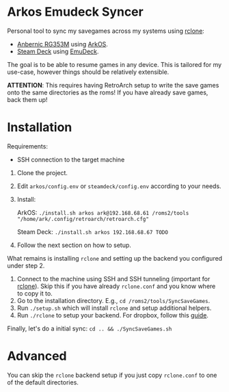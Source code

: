 # Arkos Emudeck Syncer

Personal tool to sync my savegames across my systems using [rclone](https://rclone.org/bisync/):
- [Anbernic RG353M](https://anbernic.com/products/rg353m) using [ArkOS](https://github.com/christianhaitian/arkos).
- [Steam Deck](https://store.steampowered.com/steamdeck) using [EmuDeck](https://github.com/dragoonDorise/EmuDeck).

The goal is to be able to resume games in any device. This is tailored for my use-case, however things should be relatively
extensible.

**ATTENTION**: This requires having RetroArch setup to write the save games onto the same directories as the roms! If you have already save games, back them up!

# Installation

Requirements:
- SSH connection to the target machine


1. Clone the project.
2. Edit `arkos/config.env` or `steamdeck/config.env` according to your needs.
3. Install:

    ArkOS: `./install.sh arkos ark@192.168.68.61 /roms2/tools "/home/ark/.config/retroarch/retroarch.cfg"`

    Steam Deck: `./install.sh arkos 192.168.68.67 TODO`

5. Follow the next section on how to setup.

What remains is installing `rclone` and setting up the backend you configured under step 2.
1. Connect to the machine using SSH and SSH tunneling (important for [rclone](https://rclone.org/dropbox/#get-your-own-dropbox-app-id)). Skip this if you have already `rclone.conf` and you know where to copy it to.
2. Go to the installation directory. E.g., `cd /roms2/tools/SyncSaveGames`.
3. Run `./setup.sh` which will install `rclone` and setup additional helpers.
4. Run `./rclone` to setup your backend. For dropbox, follow this [guide](https://rclone.org/dropbox/#get-your-own-dropbox-app-id).

Finally, let's do a initial sync: `cd .. && ./SyncSaveGames.sh`

# Advanced

You can skip the `rclone` backend setup if you just copy `rclone.conf` to one of the default directories.
